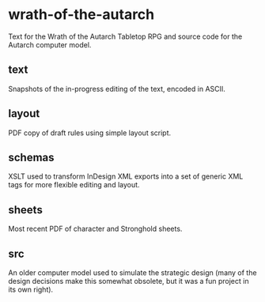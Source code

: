 # wrath-of-the-autarch


Text for the Wrath of the Autarch Tabletop RPG and source code for the Autarch computer model.


## text

Snapshots of the in-progress editing of the text, encoded in ASCII.

## layout

PDF copy of draft rules using simple layout script.

## schemas

XSLT used to transform InDesign XML exports into a set of generic XML tags for more flexible editing and layout.

## sheets

Most recent PDF of character and Stronghold sheets.

## src

An older computer model used to simulate the strategic design (many of the design decisions make this somewhat obsolete, but it was a fun project in its own right).
